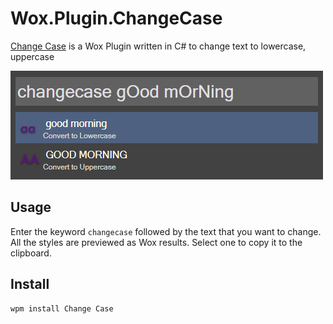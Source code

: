 # Wox.Plugin.ChangeCase
[Change Case](http://www.getwox.com/plugin/65) is a Wox Plugin written in C# to change text to lowercase, uppercase 

![alt text][Screenshot]

## Usage

Enter the keyword `changecase` followed by the text that you want to change. All the styles are previewed as Wox results. Select one to copy it to the clipboard.

[Screenshot]: screenshot.png "Sample Result"

## Install

```bash
wpm install Change Case
```
